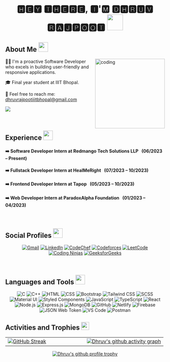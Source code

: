 <h1 align="center">🅷🅴🆈 🆃🅷🅴🆁🅴, 🅸'🅼 🅳🅷🆁🆄🆅 🆁🅰🅹🅿🅾🅾🆃 <img src="https://media.giphy.com/media/v1.Y2lkPTc5MGI3NjExcDlxMHU0bTNjY21nZzZtN3B6d2xxcjhhbnNjeGxpc2V1b3F3OTlldCZlcD12MV9naWZzX3NlYXJjaCZjdD1z/5HyXGsoFzXWPKFx07j/giphy.gif" width="50px"></h1>

<h2>About Me <img src="https://media.giphy.com/media/grlUCZKfw4TK0/giphy.gif" width="30px"> </h2>

<img align="right" alt="coding" width="220" src="https://media1.tenor.com/m/GythNLlEJtYAAAAC/code-encoding.gif" >

<div align="left" width="20%">
  <p>👨‍💻 I'm a proactive Software Developer who excels in building user-friendly and responsive applications.</p>
  <p>🎓 Final year student at IIIT Bhopal.</p>
  <p>🤳 Feel free to reach me: <a href="mailto:dhruvrajpootiiitbhopal@gmail.com">dhruvrajpootiiitbhopal@gmail.com</a></p>
  <p> <a href="https://github.com/antonkomarev/github-profile-views-counter"><img src="https://komarev.com/ghpvc/?username=dhruvrajpoot"/></a> </p>
</div>
</br>

<h2>Experience <img src="https://media.giphy.com/media/3s2O1gbk6JNRK/giphy.gif" width="30px"></h2>

<h4>➡️ Software Developer Intern at Redmango Tech Solutions LLP &nbsp; <strong>(06/2023 – Present)</strong> </h4>
<h4>➡️ Fullstack Developer Intern at HealMeRight &nbsp; <strong>(07/2023 – 10/2023)</strong> </h4>
<h4>➡️ Frontend Developer Intern at Tapop &nbsp; <strong>(05/2023 – 10/2023)</strong></h4>
<h4>➡️ Web Developer Intern at ParadoxAlpha Foundation &nbsp; <strong>(01/2023 – 04/2023)</strong></h4>

</br>

<h2>Social Profiles <img src="https://media.giphy.com/media/LHTYbmSwbh9Oo/giphy.gif" width="30px"/></h2>
<div align="center">

[![Gmail](https://img.shields.io/badge/Gmail-D14836?style=for-the-badge&logo=gmail&logoColor=white)](mailto:dhruvrajpootiiitbhopal@gmail.com)
[![LinkedIn](https://img.shields.io/badge/LinkedIn-0077B5?style=for-the-badge&logo=linkedin&logoColor=white)](https://www.linkedin.com/in/dhruv-rajpoot)
[![CodeChef](https://img.shields.io/badge/CodeChef-5B4638?style=for-the-badge&logo=codechef&logoColor=white)](https://www.codechef.com/users/dhruv_raj10)
[![Codeforces](https://img.shields.io/badge/Codeforces-1F8ACB?style=for-the-badge&logo=codeforces&logoColor=white)](https://codeforces.com/profile/dhruvraj10)
[![LeetCode](https://img.shields.io/badge/LeetCode-FFA116?style=for-the-badge&logo=leetcode&logoColor=black)](https://leetcode.com/dhruvraj10)
[![Coding Ninjas](https://img.shields.io/badge/Coding_Ninjas-1A73E8?style=for-the-badge&logo=codingninjas&logoColor=white)](https://www.naukri.com/code360/profile/d1ee6c4d-36ab-4c1b-9f70-5f508d1ac201)
[![GeeksforGeeks](https://img.shields.io/badge/GeeksforGeeks-0F9D58?style=for-the-badge&logo=geeksforgeeks&logoColor=white)](https://auth.geeksforgeeks.org/user/dhruvraj10/profile)

</div>

</br>

<h2>Languages and Tools <img src="https://media.giphy.com/media/iY8CRBdQXODJSCERIr/giphy.gif" width="30px"/></h2>
<div align="center">
    
![C](https://img.shields.io/badge/C-A8B9CC?style=for-the-badge&logo=c&logoColor=white)
![C++](https://img.shields.io/badge/C++-00599C?style=for-the-badge&logo=cplusplus&logoColor=white)
![HTML](https://img.shields.io/badge/HTML-E34F26?style=for-the-badge&logo=html5&logoColor=white)
![CSS](https://img.shields.io/badge/CSS-1572B6?style=for-the-badge&logo=css3&logoColor=white)
![Bootstrap](https://img.shields.io/badge/Bootstrap-563D7C?style=for-the-badge&logo=bootstrap&logoColor=white)
![Tailwind CSS](https://img.shields.io/badge/Tailwind_CSS-38B2AC?style=for-the-badge&logo=tailwind-css&logoColor=white)
![SCSS](https://img.shields.io/badge/SCSS-CC6699?style=for-the-badge&logo=sass&logoColor=white)
![Material UI](https://img.shields.io/badge/Material--UI-0081CB?style=for-the-badge&logo=material-ui&logoColor=white)
![Styled Components](https://img.shields.io/badge/Styled--Components-DB7093?style=for-the-badge&logo=styled-components&logoColor=white)
![JavaScript](https://img.shields.io/badge/JavaScript-F7DF1E?style=for-the-badge&logo=javascript&logoColor=black)
![TypeScript](https://img.shields.io/badge/TypeScript-007ACC?style=for-the-badge&logo=typescript&logoColor=white)
![React](https://img.shields.io/badge/React-61DAFB?style=for-the-badge&logo=react&logoColor=black)
![Node.js](https://img.shields.io/badge/Node.js-339933?style=for-the-badge&logo=nodedotjs&logoColor=white)
![Express.js](https://img.shields.io/badge/Express.js-000000?style=for-the-badge&logo=express&logoColor=white)
![MongoDB](https://img.shields.io/badge/MongoDB-47A248?style=for-the-badge&logo=mongodb&logoColor=white)
![GitHub](https://img.shields.io/badge/GitHub-181717?style=for-the-badge&logo=github&logoColor=white)
![Netlify](https://img.shields.io/badge/Netlify-00C7B7?style=for-the-badge&logo=netlify&logoColor=white)
![Firebase](https://img.shields.io/badge/Firebase-FFCA28?style=for-the-badge&logo=firebase&logoColor=black)
![JSON Web Token](https://img.shields.io/badge/JSON_Web_Token-000000?style=for-the-badge&logo=json-web-tokens&logoColor=white)
![VS Code](https://img.shields.io/badge/VS_Code-007ACC?style=for-the-badge&logo=visual-studio-code&logoColor=white)
![Postman](https://img.shields.io/badge/Postman-FF6C37?style=for-the-badge&logo=postman&logoColor=white)

</div>

<h2>Activities and Trophies <img src="https://media.giphy.com/media/1RRCPqFZAsZFjJfD0R/giphy.gif" width="25px"/></h2>

<table>
  <tr>
    <td  width="50%">
      <a href="https://git.io/streak-stats">
        <img src="https://streak-stats.demolab.com/?user=dhruvrajpoot&theme=vue-dark&hide_border=true&starting_year=2023" alt="GitHub Streak">
      </a>
    </td>
    <td width="50%">
      <a href="https://github.com/ashutosh00710/github-readme-activity-graph">
        <img src="https://github-readme-activity-graph.vercel.app/graph?username=dhruvrajpoot&theme=vue&height=470&hide_border=true&hide_title=true&radius=10&days=25" alt="Dhruv's github activity graph" >
      </a>
    </td>
  </tr>
</table>

<p align="center">
  <a href="https://github.com/ryo-ma/github-profile-trophy"><img src="https://github-profile-trophy.vercel.app/?username=dhruvrajpoot&theme=nord" alt="Dhruv's github profile trophy" /></a>
</p>
